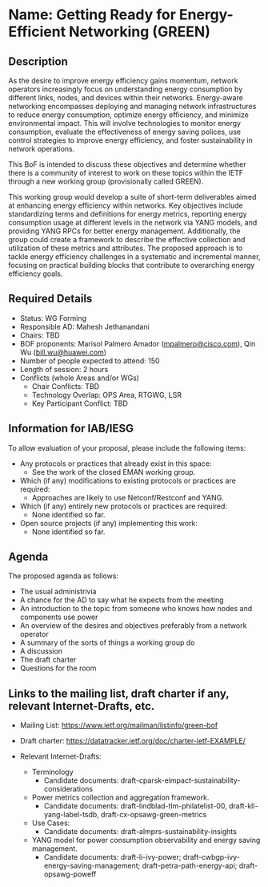 # Name: Getting Ready for Energy-Efficient Networking (GREEN)
## Description 

As the desire to improve energy efficiency gains momentum, network operators increasingly focus on understanding energy consumption by different links, nodes, and devices within their networks. Energy-aware networking encompasses deploying and managing network infrastructures to reduce energy consumption, optimize energy efficiency, and minimize environmental impact. This will involve technologies to monitor energy consumption, evaluate the effectiveness of energy saving polices, use control strategies to improve energy efficiency, and foster sustainability in network operations.

This BoF is intended to discuss these objectives and determine whether there is a community of interest to work on these topics within the IETF through a new working group (provisionally called GREEN).

This working group would develop a suite of short-term deliverables aimed at enhancing energy efficiency within networks. Key objectives include standardizing terms and definitions for energy metrics, reporting energy consumption usage at different levels in the network via YANG models, and providing YANG RPCs for better energy management. Additionally, the group could create a framework to describe the effective collection and utilization of these metrics and attributes. The proposed approach is to tackle energy efficiency challenges in a systematic and incremental manner, focusing on practical building blocks that contribute to overarching energy efficiency goals.

## Required Details

- Status: WG Forming
- Responsible AD: Mahesh Jethanandani
- Chairs: TBD
- BOF proponents: Marisol Palmero Amador (mpalmero@cisco.com), Qin Wu (bill.wu@huawei.com) 
- Number of people expected to attend: 150
- Length of session: 2 hours
- Conflicts (whole Areas and/or WGs)
   - Chair Conflicts: TBD
   - Technology Overlap: OPS Area, RTGWG, LSR
   - Key Participant Conflict: TBD

## Information for IAB/IESG
To allow evaluation of your proposal, please include the following items:

- Any protocols or practices that already exist in this space:
  - See the work of the closed EMAN working group.
- Which (if any) modifications to existing protocols or practices are required:
  - Approaches are likely to use Netconf/Restconf and YANG.
- Which (if any) entirely new protocols or practices are required:
  - None identified so far.
- Open source projects (if any) implementing this work:
  - None identified so far.


## Agenda
The proposed agenda as follows:
-	The usual administrivia
-	A chance for the AD to say what he expects from the meeting
-	An introduction to the topic from someone who knows how nodes and components use power
-	An overview of the desires and objectives preferably from a network operator
-	A summary of the sorts of things a working group do
-	A discussion
-	The draft charter
-	Questions for the room


## Links to the mailing list, draft charter if any, relevant Internet-Drafts, etc.
   - Mailing List: https://www.ietf.org/mailman/listinfo/green-bof
   - Draft charter: <TBUpdated> https://datatracker.ietf.org/doc/charter-ietf-EXAMPLE/
   - Relevant Internet-Drafts:

     - Terminology 
       - Candidate documents: draft-cparsk-eimpact-sustainability-considerations
     - Power metrics collection and aggregation framework.
       - Candidate documents: draft-lindblad-tlm-philatelist-00, draft-kll-yang-label-tsdb, draft-cx-opsawg-green-metrics
     - Use Cases:
       - Candidate documents: draft-almprs-sustainability-insights
     - YANG model for power consumption observability and energy saving management.
       - Candidate documents: draft-li-ivy-power; draft-cwbgp-ivy-energy-saving-management; draft-petra-path-energy-api; 
         draft-opsawg-poweff
